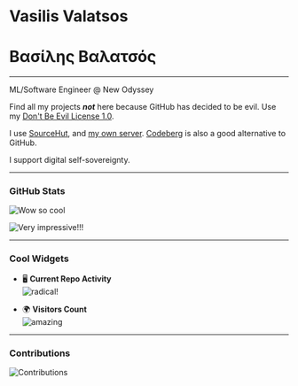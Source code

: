 # Vasilis Valatsos
# Βασίλης Βαλατσός

---

ML/Software Engineer @ New Odyssey

Find all my projects ***not*** here because GitHub has decided to be evil.
Use my [Don't Be Evil License 1.0](https://aethrvmn.gr/license).

I use [SourceHut](https://sr.ht/~aethrvmn), and [my own server](link-to-server).
[Codeberg](https://codeberg.org) is also a good alternative to GitHub.

I support digital self-sovereignty.

---

### GitHub Stats
![Wow so cool](https://github-readme-stats.vercel.app/api?username=aethrvmn&show_icons=true&theme=radical)

![Very impressive!!!](https://github-readme-stats.vercel.app/api/top-langs/?username=aethrvmn&layout=compact&theme=radical)

---

### Cool Widgets
- 🖥️ **Current Repo Activity**  
![radical!](https://streak-stats.demolab.com?user=aethrvmn&theme=radical)

- 🌍 **Visitors Count**  
![amazing](https://komarev.com/ghpvc/?username=aethrvmn&color=brightgreen)

---

### Contributions
![Contributions](https://github-contributor-stats.vercel.app/api?username=aethrvmn&theme=radical)

<!--
**aethrvmn/aethrvmn** is a ✨ _special_ ✨ repository because its `README.md` (this file) appears on your GitHub profile.

Here are some ideas to get you started:

- 🔭 I’m currently working on ...
- 🌱 I’m currently learning ...
- 👯 I’m looking to collaborate on ...
- 🤔 I’m looking for help with ...
- 💬 Ask me about ...
- 📫 How to reach me: ...
- 😄 Pronouns: ...
- ⚡ Fun fact: ...
-->
